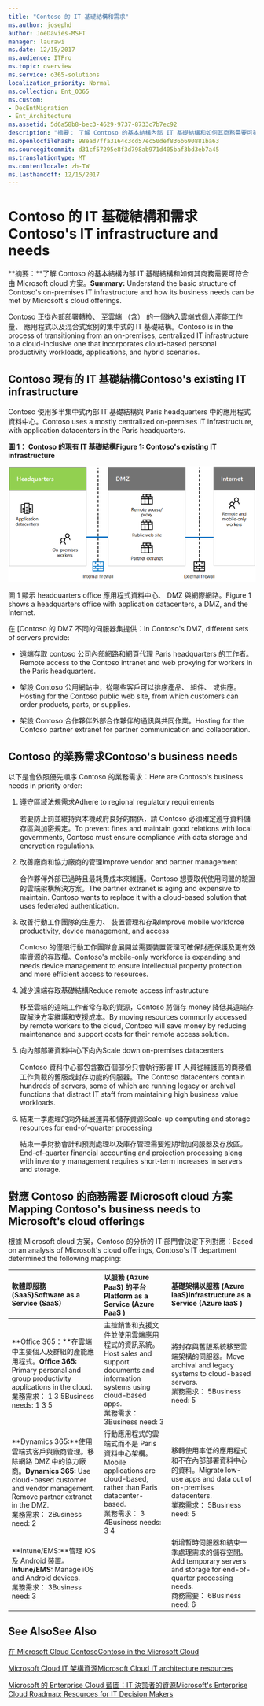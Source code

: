 ```yaml
---
title: "Contoso 的 IT 基礎結構和需求"
ms.author: josephd
author: JoeDavies-MSFT
manager: laurawi
ms.date: 12/15/2017
ms.audience: ITPro
ms.topic: overview
ms.service: o365-solutions
localization_priority: Normal
ms.collection: Ent_O365
ms.custom:
- DecEntMigration
- Ent_Architecture
ms.assetid: 5d6a58b8-bec3-4629-9737-8733c7b7ec92
description: "摘要： 了解 Contoso 的基本結構內部 IT 基礎結構和如何其商務需要可符合由 Microsoft cloud 方案。"
ms.openlocfilehash: 98ead7ffa3164c3cd57ec50def836b690881ba63
ms.sourcegitcommit: d31cf57295e8f3d798ab971d405baf3bd3eb7a45
ms.translationtype: MT
ms.contentlocale: zh-TW
ms.lasthandoff: 12/15/2017
---
```

# <a name="contosos-it-infrastructure-and-needs"></a><span data-ttu-id="b8a33-103">Contoso 的 IT 基礎結構和需求</span><span class="sxs-lookup"><span data-stu-id="b8a33-103">Contoso's IT infrastructure and needs</span></span>

 <span data-ttu-id="b8a33-104">**摘要：**了解 Contoso 的基本結構內部 IT 基礎結構和如何其商務需要可符合由 Microsoft cloud 方案。</span><span class="sxs-lookup"><span data-stu-id="b8a33-104">**Summary:** Understand the basic structure of Contoso's on-premises IT infrastructure and how its business needs can be met by Microsoft's cloud offerings.</span></span>
  
<span data-ttu-id="b8a33-105">Contoso 正從內部部署轉換、 至雲端 （含） 的一個納入雲端式個人產能工作量、 應用程式以及混合式案例的集中式的 IT 基礎結構。</span><span class="sxs-lookup"><span data-stu-id="b8a33-105">Contoso is in the process of transitioning from an on-premises, centralized IT infrastructure to a cloud-inclusive one that incorporates cloud-based personal productivity workloads, applications, and hybrid scenarios.</span></span>
  
## <a name="contosos-existing-it-infrastructure"></a><span data-ttu-id="b8a33-106">Contoso 現有的 IT 基礎結構</span><span class="sxs-lookup"><span data-stu-id="b8a33-106">Contoso's existing IT infrastructure</span></span>

<span data-ttu-id="b8a33-107">Contoso 使用多半集中式內部 IT 基礎結構與 Paris headquarters 中的應用程式資料中心。</span><span class="sxs-lookup"><span data-stu-id="b8a33-107">Contoso uses a mostly centralized on-premises IT infrastructure, with application datacenters in the Paris headquarters.</span></span>
  
<span data-ttu-id="b8a33-108">**圖 1： Contoso 的現有 IT 基礎結構**</span><span class="sxs-lookup"><span data-stu-id="b8a33-108">**Figure 1: Contoso's existing IT infrastructure**</span></span>

![Contoso 現有的 IT 基礎結構](images/Contoso_Poster/Existing_IT.png)
  
<span data-ttu-id="b8a33-110">圖 1 顯示 headquarters office 應用程式資料中心、 DMZ 與網際網路。</span><span class="sxs-lookup"><span data-stu-id="b8a33-110">Figure 1 shows a headquarters office with application datacenters, a DMZ, and the Internet.</span></span>
  
<span data-ttu-id="b8a33-111">在 [Contoso 的 DMZ 不同的伺服器集提供：</span><span class="sxs-lookup"><span data-stu-id="b8a33-111">In Contoso's DMZ, different sets of servers provide:</span></span>
  
- <span data-ttu-id="b8a33-112">遠端存取 contoso 公司內部網路和網頁代理 Paris headquarters 的工作者。</span><span class="sxs-lookup"><span data-stu-id="b8a33-112">Remote access to the Contoso intranet and web proxying for workers in the Paris headquarters.</span></span>
    
- <span data-ttu-id="b8a33-113">架設 Contoso 公用網站中，從哪些客戶可以排序產品、 組件、 或供應。</span><span class="sxs-lookup"><span data-stu-id="b8a33-113">Hosting for the Contoso public web site, from which customers can order products, parts, or supplies.</span></span>
    
- <span data-ttu-id="b8a33-114">架設 Contoso 合作夥伴外部合作夥伴的通訊與共同作業。</span><span class="sxs-lookup"><span data-stu-id="b8a33-114">Hosting for the Contoso partner extranet for partner communication and collaboration.</span></span>
    
## <a name="contosos-business-needs"></a><span data-ttu-id="b8a33-115">Contoso 的業務需求</span><span class="sxs-lookup"><span data-stu-id="b8a33-115">Contoso's business needs</span></span>

<span data-ttu-id="b8a33-116">以下是會依照優先順序 Contoso 的業務需求：</span><span class="sxs-lookup"><span data-stu-id="b8a33-116">Here are Contoso's business needs in priority order:</span></span>
  
1. <span data-ttu-id="b8a33-117">遵守區域法規需求</span><span class="sxs-lookup"><span data-stu-id="b8a33-117">Adhere to regional regulatory requirements</span></span>
    
    <span data-ttu-id="b8a33-118">若要防止罰並維持與本機政府良好的關係，請 Contoso 必須確定遵守資料儲存區與加密規定。</span><span class="sxs-lookup"><span data-stu-id="b8a33-118">To prevent fines and maintain good relations with local governments, Contoso must ensure compliance with data storage and encryption regulations.</span></span>
    
2. <span data-ttu-id="b8a33-119">改善廠商和協力廠商的管理</span><span class="sxs-lookup"><span data-stu-id="b8a33-119">Improve vendor and partner management</span></span>
    
    <span data-ttu-id="b8a33-p101">合作夥伴外部已過時且最耗費成本來維護。Contoso 想要取代使用同盟的驗證的雲端架構解決方案。</span><span class="sxs-lookup"><span data-stu-id="b8a33-p101">The partner extranet is aging and expensive to maintain. Contoso wants to replace it with a cloud-based solution that uses federated authentication.</span></span>
    
3. <span data-ttu-id="b8a33-122">改善行動工作團隊的生產力、 裝置管理和存取</span><span class="sxs-lookup"><span data-stu-id="b8a33-122">Improve mobile workforce productivity, device management, and access</span></span>
    
    <span data-ttu-id="b8a33-123">Contoso 的僅限行動工作團隊會展開並需要裝置管理可確保財產保護及更有效率資源的存取權。</span><span class="sxs-lookup"><span data-stu-id="b8a33-123">Contoso's mobile-only workforce is expanding and needs device management to ensure intellectual property protection and more efficient access to resources.</span></span>
    
4. <span data-ttu-id="b8a33-124">減少遠端存取基礎結構</span><span class="sxs-lookup"><span data-stu-id="b8a33-124">Reduce remote access infrastructure</span></span>
    
    <span data-ttu-id="b8a33-125">移至雲端的遠端工作者常存取的資源，Contoso 將儲存 money 降低其遠端存取解決方案維護和支援成本。</span><span class="sxs-lookup"><span data-stu-id="b8a33-125">By moving resources commonly accessed by remote workers to the cloud, Contoso will save money by reducing maintenance and support costs for their remote access solution.</span></span>
    
5. <span data-ttu-id="b8a33-126">向內部部署資料中心下向內</span><span class="sxs-lookup"><span data-stu-id="b8a33-126">Scale down on-premises datacenters</span></span>
    
    <span data-ttu-id="b8a33-127">Contoso 資料中心都包含數百個部份只會執行影響 IT 人員從維護高的商務值工作負載的舊版或封存功能的伺服器。</span><span class="sxs-lookup"><span data-stu-id="b8a33-127">The Contoso datacenters contain hundreds of servers, some of which are running legacy or archival functions that distract IT staff from maintaining high business value workloads.</span></span>
    
6. <span data-ttu-id="b8a33-128">結束一季處理的向外延展運算和儲存資源</span><span class="sxs-lookup"><span data-stu-id="b8a33-128">Scale-up computing and storage resources for end-of-quarter processing</span></span>
    
    <span data-ttu-id="b8a33-129">結束一季財務會計和預測處理以及庫存管理需要短期增加伺服器及存放區。</span><span class="sxs-lookup"><span data-stu-id="b8a33-129">End-of-quarter financial accounting and projection processing along with inventory management requires short-term increases in servers and storage.</span></span>
    
## <a name="mapping-contosos-business-needs-to-microsofts-cloud-offerings"></a><span data-ttu-id="b8a33-130">對應 Contoso 的商務需要 Microsoft cloud 方案</span><span class="sxs-lookup"><span data-stu-id="b8a33-130">Mapping Contoso's business needs to Microsoft's cloud offerings</span></span>

<span data-ttu-id="b8a33-131">根據 Microsoft cloud 方案，Contoso 的分析的 IT 部門會決定下列對應：</span><span class="sxs-lookup"><span data-stu-id="b8a33-131">Based on an analysis of Microsoft's cloud offerings, Contoso's IT department determined the following mapping:</span></span>
  
|<span data-ttu-id="b8a33-132">**軟體即服務 (SaaS)**</span><span class="sxs-lookup"><span data-stu-id="b8a33-132">**Software as a Service (SaaS)**</span></span>|<span data-ttu-id="b8a33-133">**以服務 (Azure PaaS) 的平台**</span><span class="sxs-lookup"><span data-stu-id="b8a33-133">**Platform as a Service (Azure PaaS )**</span></span>|<span data-ttu-id="b8a33-134">**基礎架構以服務 (Azure IaaS)**</span><span class="sxs-lookup"><span data-stu-id="b8a33-134">**Infrastructure as a Service (Azure IaaS )**</span></span>|
|:-----|:-----|:-----|
|<span data-ttu-id="b8a33-135">**Office 365：**在雲端中主要個人及群組的產能應用程式。</span><span class="sxs-lookup"><span data-stu-id="b8a33-135">**Office 365:** Primary personal and group productivity applications in the cloud.</span></span> <br/> <span data-ttu-id="b8a33-136">業務需求： 1 3 5</span><span class="sxs-lookup"><span data-stu-id="b8a33-136">Business needs: 1 3 5</span></span>  <br/> |<span data-ttu-id="b8a33-137">主控銷售和支援文件並使用雲端應用程式的資訊系統。</span><span class="sxs-lookup"><span data-stu-id="b8a33-137">Host sales and support documents and information systems using cloud-based apps.</span></span>  <br/> <span data-ttu-id="b8a33-138">業務需求： 3</span><span class="sxs-lookup"><span data-stu-id="b8a33-138">Business need: 3</span></span>  <br/> |<span data-ttu-id="b8a33-139">將封存與舊版系統移至雲端架構的伺服器。</span><span class="sxs-lookup"><span data-stu-id="b8a33-139">Move archival and legacy systems to cloud-based servers.</span></span>  <br/> <span data-ttu-id="b8a33-140">業務需求： 5</span><span class="sxs-lookup"><span data-stu-id="b8a33-140">Business need: 5</span></span>  <br/> |
|<span data-ttu-id="b8a33-p102">**Dynamics 365:**使用雲端式客戶與廠商管理。移除網路 DMZ 中的協力廠商。</span><span class="sxs-lookup"><span data-stu-id="b8a33-p102">**Dynamics 365:** Use cloud-based customer and vendor management. Remove partner extranet in the DMZ. </span></span><br/> <span data-ttu-id="b8a33-143">業務需求： 2</span><span class="sxs-lookup"><span data-stu-id="b8a33-143">Business need: 2</span></span>  <br/> |<span data-ttu-id="b8a33-144">行動應用程式的雲端式而不是 Paris 資料中心架構。</span><span class="sxs-lookup"><span data-stu-id="b8a33-144">Mobile applications are cloud-based, rather than Paris datacenter-based.</span></span>  <br/> <span data-ttu-id="b8a33-145">業務需求： 3 4</span><span class="sxs-lookup"><span data-stu-id="b8a33-145">Business needs: 3 4</span></span>  <br/> |<span data-ttu-id="b8a33-146">移轉使用率低的應用程式和不在內部部署資料中心的資料。</span><span class="sxs-lookup"><span data-stu-id="b8a33-146">Migrate low-use apps and data out of on-premises datacenters.</span></span>  <br/> <span data-ttu-id="b8a33-147">業務需求： 5</span><span class="sxs-lookup"><span data-stu-id="b8a33-147">Business need: 5</span></span>  <br/> |
|<span data-ttu-id="b8a33-148">**Intune/EMS:**管理 iOS 及 Android 裝置。</span><span class="sxs-lookup"><span data-stu-id="b8a33-148">**Intune/EMS:** Manage iOS and Android devices.</span></span> <br/> <span data-ttu-id="b8a33-149">業務需求： 3</span><span class="sxs-lookup"><span data-stu-id="b8a33-149">Business need: 3</span></span>  <br/> ||<span data-ttu-id="b8a33-150">新增暫時伺服器和結束一季處理需求的儲存空間。</span><span class="sxs-lookup"><span data-stu-id="b8a33-150">Add temporary servers and storage for end-of-quarter processing needs.</span></span>  <br/> <span data-ttu-id="b8a33-151">商務需要： 6</span><span class="sxs-lookup"><span data-stu-id="b8a33-151">Business need: 6</span></span>  <br/> |
   
## <a name="see-also"></a><span data-ttu-id="b8a33-152">See Also</span><span class="sxs-lookup"><span data-stu-id="b8a33-152">See Also</span></span>

[<span data-ttu-id="b8a33-153">在 Microsoft Cloud Contoso</span><span class="sxs-lookup"><span data-stu-id="b8a33-153">Contoso in the Microsoft Cloud</span></span>](contoso-in-the-microsoft-cloud.md)
  
[<span data-ttu-id="b8a33-154">Microsoft Cloud IT 架構資源</span><span class="sxs-lookup"><span data-stu-id="b8a33-154">Microsoft Cloud IT architecture resources</span></span>](microsoft-cloud-it-architecture-resources.md)

[<span data-ttu-id="b8a33-155">Microsoft 的 Enterprise Cloud 藍圖：IT 決策者的資源</span><span class="sxs-lookup"><span data-stu-id="b8a33-155">Microsoft's Enterprise Cloud Roadmap: Resources for IT Decision Makers</span></span>](https://sway.com/FJ2xsyWtkJc2taRD)


